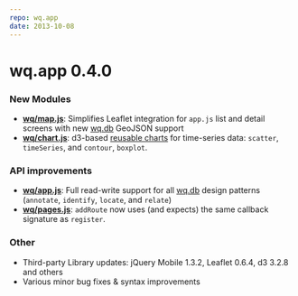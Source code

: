```yaml
---
repo: wq.app
date: 2013-10-08
---
```


# wq.app 0.4.0

### New Modules
- **[wq/map.js](../@wq/map.md)**: Simplifies Leaflet integration for `app.js` list and detail screens with new [wq.db](../wq.db/index.md) GeoJSON support
- **[wq/chart.js](https://github.com/wq/django-rest-pandas)**: d3-based [reusable charts](https://bost.ocks.org/mike/chart/) for time-series data: `scatter`, `timeSeries`, and `contour`, `boxplot`.

### API improvements
- **[wq/app.js](../@wq/app.md)**: Full read-write support for all [wq.db](../wq.db/index.md) design patterns (`annotate`, `identify`, `locate`, and `relate`)
- **[wq/pages.js](../@wq/router.md)**: `addRoute` now uses (and expects) the same callback signature as `register`.

### Other
- Third-party Library updates: jQuery Mobile 1.3.2, Leaflet 0.6.4, d3 3.2.8 and others
- Various minor bug fixes & syntax improvements
